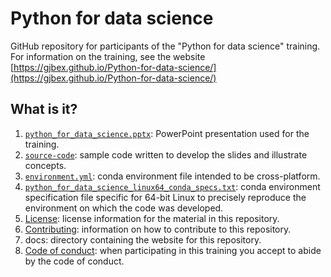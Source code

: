 # Python for data science

GitHub repository for participants of the "Python for data science" training.
For information on the training, see the website
[https://gjbex.github.io/Python-for-data-science/](https://gjbex.github.io/Python-for-data-science/)


## What is it?

1. [`python_for_data_science.pptx`](python_for_data_science.pptx): PowerPoint
   presentation used for the training.
1. [`source-code`](source-code): sample code written to develop the slides and
   illustrate concepts.
1. [`environment.yml`](environment.yml): conda environment file intended to be
   cross-platform.
1. [`python_for_data_science_linux64_conda_specs.txt`](python_for_data_science_linux64_conda_specs.txt):
   conda environment specification file specific for 64-bit Linux to precisely
   reproduce the environment on which the code was developed.
1. [License](LICENSE): license information for the material in this repository.
1. [Contributing](CONTRIBUTING.md): information on how to contribute to this
   repository.
1. docs: directory containing the website for this repository.
1. [Code of conduct](CODE_OF_CONDUCT.md): when participating in this training
   you accept to abide by the code of conduct.
